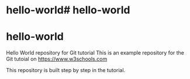 # hello-world# hello-world
# hello-world
Hello World repository for Git tutorial
This is an example repository for the Git tutoial on https://www.w3schools.com

This repository is built step by step in the tutorial.
